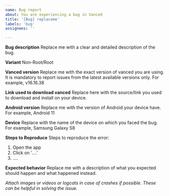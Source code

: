 ```yaml
---
name: Bug report
about: You are experiencing a bug in Vanced
title: '[Bug] replaceme'
labels: 'bug'
assignees: ''

---
```


<!-- MANAGER/MICROG/VANCED MUSIC ISSUES DO NOT BELONG HERE, READ THE README FOR MORE INFO -->

**Bug description**
Replace me with a clear and detailed description of the bug.

**Variant**
Non-Root/Root

**Vanced version**
Replace me with the exact version of vanced you are using. It is mandatory to report issues from the latest available versions only. For example, v16.16.38

**Link used to download vanced**
Replace here with the source/link you used to download and install on your device. 

**Android version**
Replace me with the version of Android your device have. For example, Android 11 

**Device**
Replace with the name of the device on which you faced the bug. For example, Samsung Galaxy S8

**Steps to Reproduce**
Steps to reproduce the error:
1. Open the app
2. Click on '....'
3. ....

**Expected behavior**
Replace me with a description of what you expected should happen and what happened instead.


_Attach images or videos or logcats in case of crashes if possible. These can be helpful in solving the issue._
